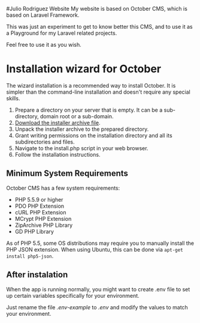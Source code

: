 #Julio Rodriguez Website
My website is based on October CMS, which is based on Laravel Framework.

This was just an experiment to get to know better this CMS, and to use it as a Playground for my Laravel related projects.

Feel free to use it as you wish.

# Installation wizard for October

The wizard installation is a recommended way to install October. It is simpler than the command-line installation and doesn't require any special skills.

1. Prepare a directory on your server that is empty. It can be a sub-directory, domain root or a sub-domain.
1. [Download the installer archive file](https://github.com/octobercms/install/archive/master.zip).
1. Unpack the installer archive to the prepared directory.
1. Grant writing permissions on the installation directory and all its subdirectories and files.
1. Navigate to the install.php script in your web browser.
1. Follow the installation instructions.

## Minimum System Requirements

October CMS has a few system requirements:

* PHP 5.5.9 or higher
* PDO PHP Extension
* cURL PHP Extension
* MCrypt PHP Extension
* ZipArchive PHP Library
* GD PHP Library

As of PHP 5.5, some OS distributions may require you to manually install the PHP JSON extension.
When using Ubuntu, this can be done via ``apt-get install php5-json``.

## After instalation
When the app is running normally, you might want to create .env file to set up certain variables specifically for your environment.

Just rename the file *.env-example* to *.env* and modify the values to match your environment.
